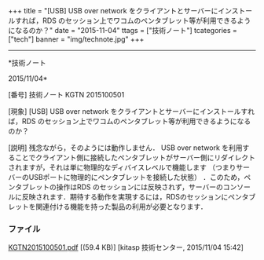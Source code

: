 ﻿+++
title = "[USB] USB over network をクライアントとサーバーにインストールすれば，RDS のセッション上でワコムのペンタブレット等が利用できるようになるのか？"
date = "2015-11-04"
ttags = ["技術ノート"]
tcategories = ["tech"]
banner = "img/technote.jpg"
+++

-----------------------------------------------------------------------------------------------------------------------------

*技術ノート

2015/11/04*


[番号]
技術ノート KGTN 2015100501

[現象]
[USB] USB over network
をクライアントとサーバーにインストールすれば，RDS
のセッション上でワコムのペンタブレット等が利用できるようになるのか？

[説明]
残念ながら，そのようには動作しません． USB over network
を利用することでクライアント側に接続したペンタブレットがサーバー側にリダイレクトされますが，それは単に物理的なディバイスレベルで機能します
（つまりサーバーのUSBポートに物理的にペンタブレットを接続した状態）
．このため，ペンタブレットの操作はRDS
のセッションには反映されず，サーバーのコンソールに反映されます．期待する動作を実現するには，RDSのセッションにペンタブレットを関連付ける機能を持った製品の利用が必要となります．


### ファイル

 
 


[KGTN2015100501.pdf](http://techreport.kitasp.net/attachments/download/2282/KGTN2015100501.pdf)
 [(59.4 KB)] [kitasp 技術センター, 2015/11/04
15:42]


 


 

